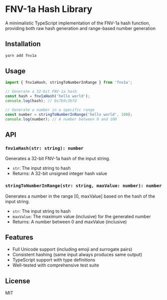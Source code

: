 # FNV-1a Hash Library

A minimalistic TypeScript implementation of the FNV-1a hash function, providing both raw hash generation and range-based number generation

## Installation

```bash
yarn add fnv1a
```

## Usage

```typescript
import { fnv1aHash, stringToNumberInRange } from 'fnv1a';

// Generate a 32-bit FNV-1a hash
const hash = fnv1aHash('hello world');
console.log(hash); // 0x7b9c3b7d

// Generate a number in a specific range
const number = stringToNumberInRange('hello world', 100);
console.log(number); // A number between 0 and 100
```

## API

### `fnv1aHash(str: string): number`

Generates a 32-bit FNV-1a hash of the input string.

- `str`: The input string to hash
- Returns: A 32-bit unsigned integer hash value

### `stringToNumberInRange(str: string, maxValue: number): number`

Generates a number in the range [0, maxValue] based on the hash of the input string.

- `str`: The input string to hash
- `maxValue`: The maximum value (inclusive) for the generated number
- Returns: A number between 0 and maxValue (inclusive)

## Features

- Full Unicode support (including emoji and surrogate pairs)
- Consistent hashing (same input always produces same output)
- TypeScript support with type definitions
- Well-tested with comprehensive test suite

## License

MIT 